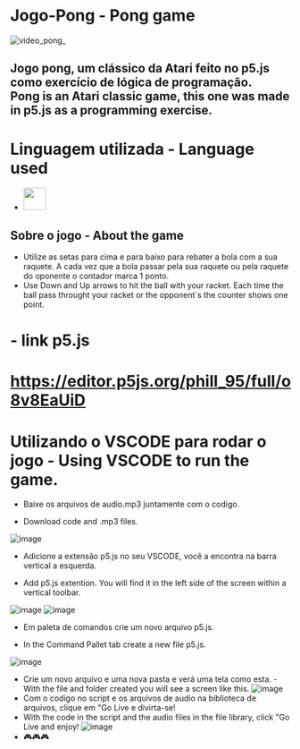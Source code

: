 # Jogo-Pong - Pong game 
 ![video_pong_](https://user-images.githubusercontent.com/106633984/179368261-2082ed8f-799a-4a69-9a45-c33e2c3cdaf9.gif)

Jogo  pong, um clássico da Atari feito no p5.js como exercício de lógica de programação.</br>
Pong is an Atari classic game, this one was made in p5.js as a programming exercise.  
---
# Linguagem utilizada -  Language used
- <img src="https://cdn.jsdelivr.net/gh/devicons/devicon/icons/javascript/javascript-original.svg" width="40" height="40" />

## Sobre o jogo - About the game
- Utilize as setas para cima e para baixo para rebater a bola com a sua raquete. A cada vez que a bola passar pela sua raquete ou pela raquete do oponente o contador marca 1 ponto. 
- Use Down and Up arrows to hit the ball with your racket. Each time the ball pass throught your racket or the opponent´s the counter shows one point. 

# - link p5.js
 # https://editor.p5js.org/phill_95/full/o8v8EaUiD
 
 
 # Utilizando o VSCODE para rodar o jogo - Using VSCODE to run the game. 
 
 - Baixe os arquivos de audio.mp3 juntamente com o codigo.
 
 - Download code and .mp3 files.
 
  ![image](https://user-images.githubusercontent.com/106633984/179327920-bb41543a-387b-451a-8a5c-f27a1d172948.png)
  
 - Adicione a extensão p5.js no seu VSCODE, você a encontra na barra vertical a esquerda.
 
 - Add p5.js extention. You will find it in the left side of the screen within a vertical toolbar.
 
  ![image](https://user-images.githubusercontent.com/106633984/179328346-c1d5747b-42ce-4993-b47f-7477598b50d3.png)
  ![image](https://user-images.githubusercontent.com/106633984/179327980-36eee862-0e54-4b2a-a053-e8f7ef806afc.png)
  
 - Em paleta de comandos crie um novo arquivo p5.js.
 
 - In the Command Pallet tab create a new file p5.js.
 
  ![image](https://user-images.githubusercontent.com/106633984/179328142-a2f3e5db-4d57-42e7-b0ba-b9508322be1b.png)
 - Crie um novo arquivo e uma nova pasta e verá uma tela como esta.
 -With the file and folder created you will see a screen like this.
 ![image](https://user-images.githubusercontent.com/106633984/179328471-b081b898-d499-4102-b25c-34db35467ffc.png)
 - Com o codigo no script e os arquivos de audio na biblioteca de arquivos, clique em "Go Live e divirta-se!
 - With the code in the script and the audio files in the file library, click "Go Live and enjoy!
 ![image](https://user-images.githubusercontent.com/106633984/179328690-b3e4b5c9-9feb-4bd3-9e1c-c679543e1a80.png)
 - :video_game::video_game::video_game:



 

